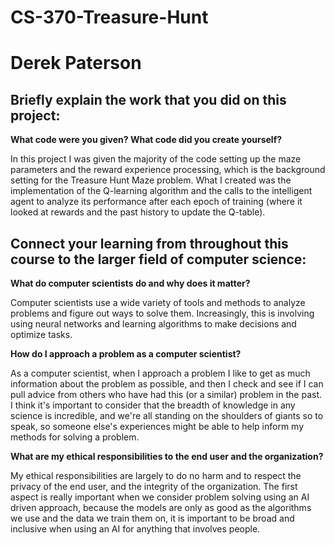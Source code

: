 # CS-370-Treasure-Hunt
# Derek Paterson


## Briefly explain the work that you did on this project: 

**What code were you given? What code did you create yourself?**

In this project I was given the majority of the code setting up the maze parameters and the reward experience processing, which is the background setting for the Treasure Hunt Maze problem. What I created was the implementation of the Q-learning algorithm and the calls to the intelligent agent to analyze its performance after each epoch of training (where it looked at rewards and the past history to update the Q-table).

## Connect your learning from throughout this course to the larger field of computer science:

**What do computer scientists do and why does it matter?**

Computer scientists use a wide variety of tools and methods to analyze problems and figure out ways to solve them. Increasingly, this is involving using neural networks and learning algorithms to make decisions and optimize tasks.

**How do I approach a problem as a computer scientist?**

As a computer scientist, when I approach a problem I like to get as much information about the problem as possible, and then I check and see if I can pull advice from others who have had this (or a similar) problem in the past. I think it's important to consider that the breadth of knowledge in any science is incredible, and we're all standing on the shoulders of giants so to speak, so someone else's experiences might be able to help inform my methods for solving a problem.

**What are my ethical responsibilities to the end user and the organization?**

My ethical responsibilities are largely to do no harm and to respect the privacy of the end user, and the integrity of the organization. The first aspect is really important when we consider problem solving using an AI driven approach, because the models are only as good as the algorithms we use and the data we train them on, it is important to be broad and inclusive when using an AI for anything that involves people.
